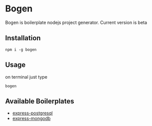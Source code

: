 # Bogen

Bogen is boilerplate nodejs project generator. Current version is beta

## Installation

```
npm i -g bogen
```

## Usage

on terminal just type

```
bogen
```

## Available Boilerplates

- [express-postgresql](https://github.com/akane10/bogen/tree/master/boilerplates/express-postgresql)
- [express-mongodb](https://github.com/akane10/bogen/tree/master/boilerplates/express-mongodb)

